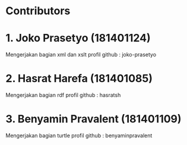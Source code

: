 # Contributors

# 1. Joko Prasetyo (181401124)
Mengerjakan bagian xml dan xslt
profil github : joko-prasetyo

# 2. Hasrat Harefa (181401085)
Mengerjakan bagian rdf
profil github : hasratsh

# 3. Benyamin Pravalent (181401109)
Mengerjakan bagian turtle
profil github : benyaminpravalent
